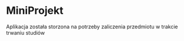 # MiniProjekt
Aplikacja została storzona na potrzeby zaliczenia przedmiotu w trakcie trwaniu studiów

